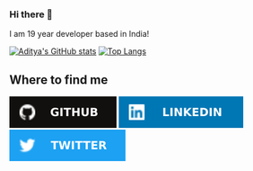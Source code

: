 ### Hi there 👋

I am 19 year developer based in India!

[![Aditya's GitHub stats](https://github-readme-stats.vercel.app/api?username=AdityaPawar2019)](https://github.com/anuraghazra/github-readme-stats)
[![Top Langs](https://github-readme-stats.vercel.app/api/top-langs/?username=AdityaPawar2019)](https://github.com/anuraghazra/github-readme-stats)



<h2>Where to find me</h2>

[![GitHub logo](/assets/github.svg)](https://github.com/AdityaPawar2019)
[![LinkedIn logo](/assets/linkedin.svg)](https://www.linkedin.com/in/notaditya/)
[![Twitter logo](/assets/twitter.svg)](https://twitter.com/NotAdityaPawar)

<!--
**AdityaPawar2019/AdityaPawar2019** is a ✨ _special_ ✨ repository because its `README.md` (this file) appears on your GitHub profile.

Here are some ideas to get you started:

- 🔭 I’m currently working on ...
- 🌱 I’m currently learning ...
- 👯 I’m looking to collaborate on ...
- 🤔 I’m looking for help with ...
- 💬 Ask me about ...
- 📫 How to reach me: ...
- 😄 Pronouns: ...
- ⚡ Fun fact: ...
-->
